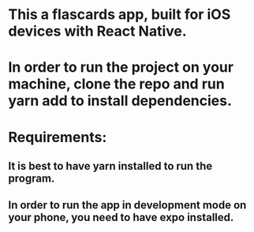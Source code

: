 # This a flascards app, built for iOS devices with React Native.

# In order to run the project on your machine, clone the repo and run yarn add to install dependencies.

# Requirements:
## It is best to have yarn installed to run the program.
## In order to run the app in development mode on your phone, you need to have expo installed. 